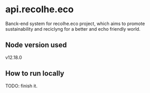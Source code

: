 # api.recolhe.eco

Banck-end system for recolhe.eco project, which aims to promote sustainability and reciclyng for a better and echo friendly world.

 ## Node version used
v12.18.0

## How to run locally
TODO: finish it.